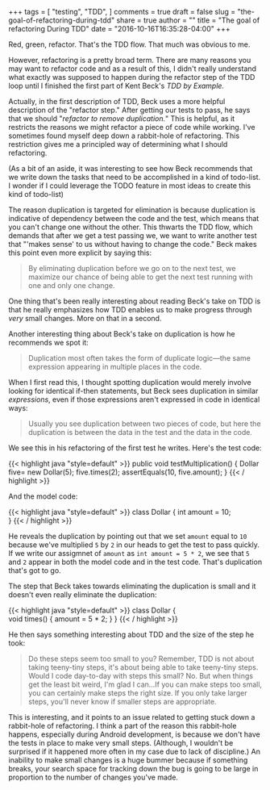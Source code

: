 +++
tags = [
  "testing",
  "TDD",
]
comments = true
draft = false
slug = "the-goal-of-refactoring-during-tdd"
share = true
author = ""
title = "The goal of refactoring During TDD"
date = "2016-10-16T16:35:28-04:00"
+++

Red, green, refactor. That's the TDD flow. That much was obvious to me.

However, refactoring is a pretty broad term. There are many reasons you may want to refactor code and as a result of this, I didn't really understand what exactly was supposed to happen during the refactor step of the TDD loop until I finished the first part of Kent Beck's *TDD by Example.*

Actually, in the first description of TDD, Beck uses a more helpful description of the "refactor step." After getting our tests to pass, he says that we should "*refactor to remove duplication.*" This is helpful, as it restricts the reasons we might refactor a piece of code while working. I've sometimes found myself deep down a rabbit-hole of refactoring. This restriction gives me a principled way of determining what I should refactoring.

(As a bit of an aside, it was interesting to see how Beck recommends that we write down the tasks that need to be accomplished in a kind of todo-list. I wonder if I could leverage the TODO feature in most ideas to create this kind of todo-list)

The reason duplication is targeted for elimination is because duplication is indicative of dependency between the code and the test, which means that you can't change one without the other. This thwarts the TDD flow, which demands that after we get a test passing we, we want to write another test that "'makes sense' to us without having to change the code." Beck makes this point even more explicit by saying this:

> By eliminating duplication before we go on to the next test, we maximize our chance of being able to get the next test running with one and only one change.

One thing that's been really interesting about reading Beck's take on TDD is that he really emphasizes how TDD enables us to make progress through *very* small changes. More on that in a second.

Another interesting thing about Beck's take on duplication is how he recommends we spot it:

>Duplication most often takes the form of duplicate logic—the same expression appearing in multiple places in the code.

When I first read this, I thought spotting duplication would merely involve looking for identical if-then statements, but Beck sees duplication in similar *expressions*, even if those expressions aren't expressed in code in identical ways:

>Usually you see duplication between two pieces of code, but here the duplication is between the data in the test and the data in the code.

We see this in his refactoring of the first test he writes. Here's the test code:

{{< highlight java "style=default" >}}
public void testMultiplication() {
   Dollar five= new Dollar(5);
   five.times(2);
   assertEquals(10, five.amount);
}
{{< / highlight >}}

And the model code:

{{< highlight java "style=default" >}}
class Dollar {
  int amount = 10;  
}
{{< / highlight >}}

He reveals the duplication by pointing out that we set `amount` equal to `10` because we've multiplied `5` by `2` in our heads to get the test to pass quickly. If we write our assigmnet of `amount` as `int amount = 5 * 2`, we see that `5` and `2` appear in both the model code and in the test code. That's duplication that's got to go.

The step that Beck takes towards eliminating the duplication is small and it doesn't even really eliminate the duplication:

{{< highlight java "style=default" >}}
class Dollar {  
  void times() {
    amount = 5 * 2;
  }
}
{{< / highlight >}}

He then says something interesting about TDD and the size of the step he took:

>Do these steps seem too small to you? Remember, TDD is not about taking teeny-tiny steps, it's about being able to take teeny-tiny steps. Would I code day-to-day with steps this small? No. But when things get the least bit weird, I'm glad I can...If you can make steps too small, you can certainly make steps the right size. If you only take larger steps, you'll never know if smaller steps are appropriate.

This is interesting, and it points to an issue related to getting stuck down a rabbit-hole of refactoring. I think a part of the reason this rabbit-hole happens, especially during Android development, is because we don't have the tests in place to make very small steps. (Although, I wouldn't be surprised if it happened more often in my case due to lack of discipline.) An inability to make small changes is a huge bummer because if something breaks, your search space for tracking down the bug is going to be large in proportion to the number of changes you've made.
